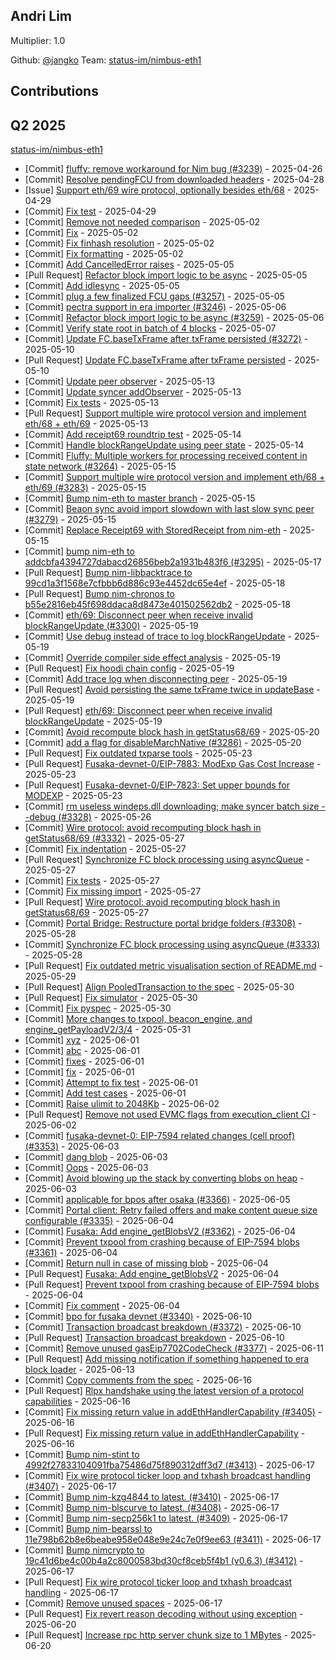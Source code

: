 
## Andri Lim
Multiplier: 1.0

Github: [@jangko](https://github.com/jangko)
Team: [status-im/nimbus-eth1](https://github.com/status-im/nimbus-eth1/commits?author=jangko)


## Contributions

## Q2 2025


[status-im/nimbus-eth1](https://github.com/status-im/nimbus-eth1)
* [Commit] [fluffy: remove workaround for Nim bug (#3239)](https://github.com/status-im/nimbus-eth1/commit/5b94a30e08067f5f2248760f200e79a39db99911) - 2025-04-26
* [Commit] [Resolve pendingFCU from downloaded headers](https://github.com/status-im/nimbus-eth1/commit/fb26fa9f799277e5be549a8f446ab5b489cf4492) - 2025-04-28
* [Issue] [Support eth/69 wire protocol, optionally besides eth/68](https://github.com/status-im/nimbus-eth1/issues/3245) - 2025-04-29
* [Commit] [Fix test](https://github.com/status-im/nimbus-eth1/commit/fcefddca1e52eaebaa576e7062dcc23713c4dca0) - 2025-04-29
* [Commit] [Remove not needed comparison](https://github.com/status-im/nimbus-eth1/commit/74fe451c328d05eefeccf6f47c769797e7dfac4c) - 2025-05-02
* [Commit] [Fix](https://github.com/status-im/nimbus-eth1/commit/c6089459e666426acdddf13d75776dd88583e05f) - 2025-05-02
* [Commit] [Fix finhash resolution](https://github.com/status-im/nimbus-eth1/commit/6c8a9bb9cc45c0e852538036973c4e0de6ff53bb) - 2025-05-02
* [Commit] [Fix formatting](https://github.com/status-im/nimbus-eth1/commit/ebd41b6522614c914b7c4feee31bf0eda3a0cfc9) - 2025-05-02
* [Commit] [Add CancelledError raises](https://github.com/status-im/nimbus-eth1/commit/472b7a03e6f7408145f11f914a7f730eb0ff0ec5) - 2025-05-05
* [Pull Request] [Refactor block import logic to be async](https://github.com/status-im/nimbus-eth1/pull/3259) - 2025-05-05
* [Commit] [Add idlesync](https://github.com/status-im/nimbus-eth1/commit/7e31b14ee5d477a22e8dba50ff6fbdd82401d5af) - 2025-05-05
* [Commit] [plug a few finalized FCU gaps (#3257)](https://github.com/status-im/nimbus-eth1/commit/60f3d3db09718fddb7f3dba5ab10e6328f476ce9) - 2025-05-05
* [Commit] [pectra support in era importer (#3246)](https://github.com/status-im/nimbus-eth1/commit/08ff6fa3d82b4ad4cfcdd7e58da781d320ddc74f) - 2025-05-06
* [Commit] [Refactor block import logic to be async (#3259)](https://github.com/status-im/nimbus-eth1/commit/166dc054ec9f014ccce57be56578b91726ae4b79) - 2025-05-06
* [Commit] [Verify state root in batch of 4 blocks](https://github.com/status-im/nimbus-eth1/commit/fd4f379c9950f0fc8027d8a5a2f07524751ec0a0) - 2025-05-07
* [Commit] [Update FC.baseTxFrame after txFrame persisted (#3272)](https://github.com/status-im/nimbus-eth1/commit/14d597e07858baf1fe18ff67605ed674c118a33d) - 2025-05-10
* [Pull Request] [Update FC.baseTxFrame after txFrame persisted](https://github.com/status-im/nimbus-eth1/pull/3272) - 2025-05-10
* [Commit] [Update peer observer](https://github.com/status-im/nimbus-eth1/commit/3099fd6cea2ffa3970ea806426bbffe78884f69a) - 2025-05-13
* [Commit] [Update syncer addObserver](https://github.com/status-im/nimbus-eth1/commit/5bdfebc40b160e8baad84bb9afa28b4847cdccf5) - 2025-05-13
* [Commit] [Fix tests](https://github.com/status-im/nimbus-eth1/commit/826ff97a5d1b3ad42bc5f813f1dac6c3b284d891) - 2025-05-13
* [Pull Request] [Support multiple wire protocol version and implement eth/68 + eth/69](https://github.com/status-im/nimbus-eth1/pull/3283) - 2025-05-13
* [Commit] [Add receipt69 roundtrip test](https://github.com/status-im/nimbus-eth1/commit/be51358235cf7d190232701c007a5f48022dd1c4) - 2025-05-14
* [Commit] [Handle blockRangeUpdate using peer state](https://github.com/status-im/nimbus-eth1/commit/0ff5128b2825b2642d7c958cf2b43902e5d8db7f) - 2025-05-14
* [Commit] [Fluffy: Multiple workers for processing received content in state network (#3264)](https://github.com/status-im/nimbus-eth1/commit/8a451605a729153c10ebbfff7fd2d42888de6f7b) - 2025-05-15
* [Commit] [Support multiple wire protocol version and implement eth/68 + eth/69 (#3283)](https://github.com/status-im/nimbus-eth1/commit/443da8e7cb0f8c96fb0ac6468aa0f35c0755daf6) - 2025-05-15
* [Commit] [Bump nim-eth to master branch](https://github.com/status-im/nimbus-eth1/commit/8d83e12bc11db2c6b505b9e54a3ff59076fd3de1) - 2025-05-15
* [Commit] [Beaon sync avoid import slowdown with last slow sync peer (#3279)](https://github.com/status-im/nimbus-eth1/commit/55a661c006e31fee84e24186b2efab2e5c414669) - 2025-05-15
* [Commit] [Replace Receipt69 with StoredReceipt from nim-eth](https://github.com/status-im/nimbus-eth1/commit/be85922f77b4718db5b704d7c82a2d1bc6090208) - 2025-05-15
* [Commit] [bump nim-eth to addcbfa4394727dabacd26856beb2a1931b483f6 (#3295)](https://github.com/status-im/nimbus-eth1/commit/7c74bddbd7b3442ac773961a86e3babd2c31b3cc) - 2025-05-17
* [Pull Request] [Bump nim-libbacktrace to 99cd1a3f1568e7cfbbb6d886c93e4452dc65e4ef](https://github.com/status-im/nimbus-eth1/pull/3297) - 2025-05-18
* [Pull Request] [Bump nim-chronos to b55e2816eb45f698ddaca8d8473e401502562db2](https://github.com/status-im/nimbus-eth1/pull/3296) - 2025-05-18
* [Commit] [eth/69: Disconnect peer when receive invalid blockRangeUpdate (#3300)](https://github.com/status-im/nimbus-eth1/commit/37da1503c651eb500f4739c93fd810df951d166b) - 2025-05-19
* [Commit] [Use debug instead of trace to log blockRangeUpdate](https://github.com/status-im/nimbus-eth1/commit/f7457998f11156ae46b5347f3691d40c784d9da9) - 2025-05-19
* [Commit] [Override compiler side effect analysis](https://github.com/status-im/nimbus-eth1/commit/8c62c74d61790c6abc593347044d003f39ece6d3) - 2025-05-19
* [Pull Request] [Fix hoodi chain config](https://github.com/status-im/nimbus-eth1/pull/3304) - 2025-05-19
* [Commit] [Add trace log when disconnecting peer](https://github.com/status-im/nimbus-eth1/commit/86dd252b8e4ecb7930cb0e58745d5da303532858) - 2025-05-19
* [Pull Request] [Avoid persisting the same txFrame twice in updateBase](https://github.com/status-im/nimbus-eth1/pull/3301) - 2025-05-19
* [Pull Request] [eth/69: Disconnect peer when receive invalid blockRangeUpdate](https://github.com/status-im/nimbus-eth1/pull/3300) - 2025-05-19
* [Commit] [Avoid recompute block hash in getStatus68/69](https://github.com/status-im/nimbus-eth1/commit/b46e0537150a816609322d4005f579394185d7bb) - 2025-05-20
* [Commit] [add a flag for disableMarchNative (#3286)](https://github.com/status-im/nimbus-eth1/commit/fb38003b90e0ddddeb0dd892ac2a5bdddfdbbb30) - 2025-05-20
* [Pull Request] [Fix outdated txparse tools](https://github.com/status-im/nimbus-eth1/pull/3324) - 2025-05-23
* [Pull Request] [Fusaka-devnet-0/EIP-7883: ModExp Gas Cost Increase](https://github.com/status-im/nimbus-eth1/pull/3323) - 2025-05-23
* [Pull Request] [Fusaka-devnet-0/EIP-7823: Set upper bounds for MODEXP](https://github.com/status-im/nimbus-eth1/pull/3322) - 2025-05-23
* [Commit] [rm useless windeps.dll downloading; make syncer batch size --debug (#3328)](https://github.com/status-im/nimbus-eth1/commit/20cd0c92ea59d1535e57df2d96417e037a6a3437) - 2025-05-26
* [Commit] [Wire protocol: avoid recomputing block hash in getStatus68/69 (#3332)](https://github.com/status-im/nimbus-eth1/commit/34fc594508f30928078bac80ce4ec720b1703f07) - 2025-05-27
* [Commit] [Fix indentation](https://github.com/status-im/nimbus-eth1/commit/e30adcfb38a59aca84d073b31011196f3ad31217) - 2025-05-27
* [Pull Request] [Synchronize FC block processing using asyncQueue](https://github.com/status-im/nimbus-eth1/pull/3333) - 2025-05-27
* [Commit] [Fix tests](https://github.com/status-im/nimbus-eth1/commit/05d484520528130205f1b16f16b77a5961de3e73) - 2025-05-27
* [Commit] [Fix missing import](https://github.com/status-im/nimbus-eth1/commit/20cdda02bc56f61b984e8d0f9c24593dd9a04a34) - 2025-05-27
* [Pull Request] [Wire protocol: avoid recomputing block hash in getStatus68/69](https://github.com/status-im/nimbus-eth1/pull/3332) - 2025-05-27
* [Commit] [Portal Bridge: Restructure portal bridge folders (#3308)](https://github.com/status-im/nimbus-eth1/commit/765b69f57037800415d8ca2febe30b0eca267f43) - 2025-05-28
* [Commit] [Synchronize FC block processing using asyncQueue (#3333)](https://github.com/status-im/nimbus-eth1/commit/a880ab5639125cefaa8c6fdfbf72b11c8098d6a6) - 2025-05-28
* [Pull Request] [Fix outdated metric visualisation section of README.md](https://github.com/status-im/nimbus-eth1/pull/3341) - 2025-05-29
* [Pull Request] [Align PooledTransaction to the spec](https://github.com/status-im/nimbus-eth1/pull/3350) - 2025-05-30
* [Pull Request] [Fix simulator](https://github.com/status-im/nimbus-eth1/pull/3349) - 2025-05-30
* [Commit] [Fix pyspec](https://github.com/status-im/nimbus-eth1/commit/ac36f5add80814b2d562556fc6dc145685a23413) - 2025-05-30
* [Commit] [More changes to txpool, beacon_engine, and engine_getPayloadV2/3/4](https://github.com/status-im/nimbus-eth1/commit/23b9ed488f5b18c40d3bdd83c1b75e03701988e2) - 2025-05-31
* [Commit] [xyz](https://github.com/status-im/nimbus-eth1/commit/e87db2a1545cc63f4bd03ca576776c78d1c41fe1) - 2025-06-01
* [Commit] [abc](https://github.com/status-im/nimbus-eth1/commit/fb2b7e6b4a342dd6254fe0d1e48bb5b351ee5109) - 2025-06-01
* [Commit] [fixes](https://github.com/status-im/nimbus-eth1/commit/c108c9a5ac69bf73023b7714d045d6c499d7ebe6) - 2025-06-01
* [Commit] [fix](https://github.com/status-im/nimbus-eth1/commit/7e388ccde4c464808d0b413c738fcca7494adf04) - 2025-06-01
* [Commit] [Attempt to fix test](https://github.com/status-im/nimbus-eth1/commit/26f9e7e56faf76e83b5efd5ddebc77588e3d87a6) - 2025-06-01
* [Commit] [Add test cases](https://github.com/status-im/nimbus-eth1/commit/73256a102337560d1d2bfe80b67ba6b719d9af47) - 2025-06-01
* [Commit] [Raise ulimit to 2048Kb](https://github.com/status-im/nimbus-eth1/commit/d28851d7dc83bbb49c45c761b2f42e2d338fd487) - 2025-06-02
* [Pull Request] [Remove not used EVMC flags from execution_client CI](https://github.com/status-im/nimbus-eth1/pull/3355) - 2025-06-02
* [Commit] [fusaka-devnet-0: EIP-7594 related changes (cell proof) (#3353)](https://github.com/status-im/nimbus-eth1/commit/ee990259c0f8491ab285a102774aab5f53c308e9) - 2025-06-03
* [Commit] [dang blob](https://github.com/status-im/nimbus-eth1/commit/789e30bbe2b90707509dc5d3abac3cd0f29247d1) - 2025-06-03
* [Commit] [Oops](https://github.com/status-im/nimbus-eth1/commit/1d99c2eb923dfbb89e980dc42807ea7e2787c2ad) - 2025-06-03
* [Commit] [Avoid blowing up the stack by converting blobs on heap](https://github.com/status-im/nimbus-eth1/commit/57c9568e1d7658b76121dfabcbed83831c74b46a) - 2025-06-03
* [Commit] [applicable for bpos after osaka (#3366)](https://github.com/status-im/nimbus-eth1/commit/1e0094f0ef828c279070cec1d010a8a5259b91d9) - 2025-06-05
* [Commit] [Portal client: Retry failed offers and make content queue size configurable (#3335)](https://github.com/status-im/nimbus-eth1/commit/98d8b78f00994478951cbf371207828eed5ef838) - 2025-06-04
* [Commit] [Fusaka: Add engine_getBlobsV2 (#3362)](https://github.com/status-im/nimbus-eth1/commit/012b85d29aa1429ccc38e73a40a0f955cee98a5b) - 2025-06-04
* [Commit] [Prevent txpool from crashing because of EIP-7594 blobs (#3361)](https://github.com/status-im/nimbus-eth1/commit/d3797ebf3f306c5d7c71dfe2accd830a73620e1d) - 2025-06-04
* [Commit] [Return null in case of missing blob](https://github.com/status-im/nimbus-eth1/commit/c3281d3107f4be48bd15903ec6ee7c5bcfe23d73) - 2025-06-04
* [Pull Request] [Fusaka: Add engine_getBlobsV2](https://github.com/status-im/nimbus-eth1/pull/3362) - 2025-06-04
* [Pull Request] [Prevent txpool from crashing because of EIP-7594 blobs](https://github.com/status-im/nimbus-eth1/pull/3361) - 2025-06-04
* [Commit] [Fix comment](https://github.com/status-im/nimbus-eth1/commit/68dccf33fc5803be9b7d66842e70a3bc369eba20) - 2025-06-04
* [Commit] [bpo for fusaka devnet (#3340)](https://github.com/status-im/nimbus-eth1/commit/31c143f218f7ea8e2c69f7a60034b7e4001fda6c) - 2025-06-10
* [Commit] [Transaction broadcast breakdown (#3372)](https://github.com/status-im/nimbus-eth1/commit/0ef2e8c9869b9831a94e2765068cb893ee09828f) - 2025-06-10
* [Pull Request] [Transaction broadcast breakdown](https://github.com/status-im/nimbus-eth1/pull/3372) - 2025-06-10
* [Commit] [Remove unused gasEip7702CodeCheck (#3377)](https://github.com/status-im/nimbus-eth1/commit/71153b95910d4eafa5b9afeb7d74cfddff02d3af) - 2025-06-11
* [Pull Request] [Add missing notification if something happened to era block loader](https://github.com/status-im/nimbus-eth1/pull/3393) - 2025-06-13
* [Commit] [Copy comments from the spec](https://github.com/status-im/nimbus-eth1/commit/1dbc1f63f4f89767448c6186522d9fb8c825669a) - 2025-06-16
* [Pull Request] [Rlpx handshake using the latest version of a protocol capabilities](https://github.com/status-im/nimbus-eth1/pull/3406) - 2025-06-16
* [Commit] [Fix missing return value in addEthHandlerCapability (#3405)](https://github.com/status-im/nimbus-eth1/commit/3c572c49b867e66ebe5bb57992191b0c6ea43631) - 2025-06-16
* [Pull Request] [Fix missing return value in addEthHandlerCapability](https://github.com/status-im/nimbus-eth1/pull/3405) - 2025-06-16
* [Commit] [Bump nim-stint to 4992f27833104091fba75486d75f890312dff3d7 (#3413)](https://github.com/status-im/nimbus-eth1/commit/8a5825f82de1e4929ae7e829f2784ef35ff9d06c) - 2025-06-17
* [Commit] [Fix wire protocol ticker loop and txhash broadcast handling (#3407)](https://github.com/status-im/nimbus-eth1/commit/e49395e2f7b4c9ec595c342121459df10eae4a84) - 2025-06-17
* [Commit] [Bump nim-kzg4844 to latest. (#3410)](https://github.com/status-im/nimbus-eth1/commit/3988a114541762515e4fbb26e9f60499840e6a0a) - 2025-06-17
* [Commit] [Bump nim-blscurve to latest. (#3408)](https://github.com/status-im/nimbus-eth1/commit/34cf2ecc98e9682b2932226e6ee002e98ffda98a) - 2025-06-17
* [Commit] [Bump nim-secp256k1 to latest. (#3409)](https://github.com/status-im/nimbus-eth1/commit/e6caa75a75dbb41e4ccfdd536044f808bb06fe80) - 2025-06-17
* [Commit] [Bump nim-bearssl to 11e798b62b8e6beabe958e048e9e24c7e0f9ee63 (#3411)](https://github.com/status-im/nimbus-eth1/commit/1cacba3d4b0dde25a1134046f90d071d5bbaafac) - 2025-06-17
* [Commit] [Bump nimcrypto to 19c41d6be4c00b4a2c8000583bd30cf8ceb5f4b1 (v0.6.3) (#3412)](https://github.com/status-im/nimbus-eth1/commit/1e6d8024fb7796b348685199a47d449332bf7c3d) - 2025-06-17
* [Pull Request] [Fix wire protocol ticker loop and txhash broadcast handling](https://github.com/status-im/nimbus-eth1/pull/3407) - 2025-06-17
* [Commit] [Remove unused spaces](https://github.com/status-im/nimbus-eth1/commit/26bfaef4145efe97da0c6ab9a9596c1d9bd1a7e8) - 2025-06-17
* [Pull Request] [Fix revert reason decoding without using exception](https://github.com/status-im/nimbus-eth1/pull/3420) - 2025-06-20
* [Pull Request] [Increase rpc http server chunk size to 1 MBytes](https://github.com/status-im/nimbus-eth1/pull/3417) - 2025-06-20
